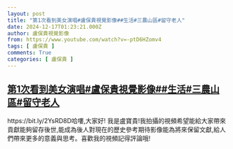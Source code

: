 ```yaml
---
layout: post
title: "第1次看到美女演唱#盧保貴視覺影像##生活#三農山區#留守老人"
date: 2024-12-17T01:23:21.000Z
author: 盧保貴視覺影像
from: https://www.youtube.com/watch?v=-ptD6HZomv4
tags: [ 盧保貴 ]
comments: True
categories: [ 盧保貴 ]
---
```

<!--1734398601000-->
[第1次看到美女演唱#盧保貴視覺影像##生活#三農山區#留守老人](https://www.youtube.com/watch?v=-ptD6HZomv4)
------

<div>
https://bit.ly/2YsRD8D哈嘍,大家好! 我是盧寶貴!我拍攝的視頻希望能給大家帶來貢獻能夠留存後世,能成為後人對現在的歷史參考期待影像能為將來保留文獻,給人們帶來更多的意義與思考。喜歡我的視頻記得評論哦!
</div>
